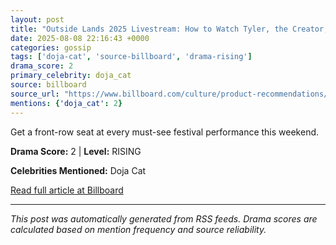```yaml
---
layout: post
title: "Outside Lands 2025 Livestream: How to Watch Tyler, the Creator, Doja Cat & Doechii Online for Free"""
date: 2025-08-08 22:16:43 +0000
categories: gossip
tags: ['doja-cat', 'source-billboard', 'drama-rising']
drama_score: 2
primary_celebrity: doja_cat
source: billboard
source_url: "https://www.billboard.com/culture/product-recommendations/outside-lands-2025-livestream-watch-online-1236040043/"""
mentions: {'doja_cat': 2}
---
```


Get a front-row seat at every must-see festival performance this weekend.

**Drama Score:** 2 | **Level:** RISING

**Celebrities Mentioned:** Doja Cat

[Read full article at Billboard](https://www.billboard.com/culture/product-recommendations/outside-lands-2025-livestream-watch-online-1236040043/)

---
*This post was automatically generated from RSS feeds. Drama scores are calculated based on mention frequency and source reliability.*
